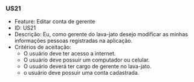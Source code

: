 ### US21

- Feature: Editar conta de gerente
- ID: US21
- Descrição: Eu, como gerente do lava-jato desejo modificar as minhas informações pessoas registradas na aplicação.
- Critérios de aceitação:
  * O usuário deve ter acesso a internet.
  * O usuário deve possuir um computador ou celular.
  * O usuário deverá ter cargo de gerente no lava-jato.
  * o usuário deve possuir uma conta cadastrada.